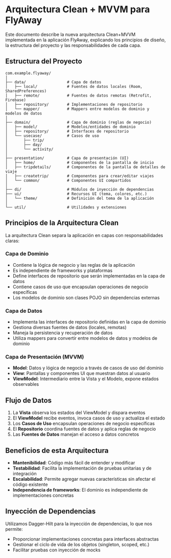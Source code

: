 # Arquitectura Clean + MVVM para FlyAway

Este documento describe la nueva arquitectura Clean+MVVM implementada en la aplicación FlyAway, explicando los principios de diseño, la estructura del proyecto y las responsabilidades de cada capa.

## Estructura del Proyecto

```
com.example.flyaway/
│
├── data/                  # Capa de datos
│   ├── local/             # Fuentes de datos locales (Room, SharedPreferences)
│   ├── remote/            # Fuentes de datos remotas (Retrofit, Firebase)
│   ├── repository/        # Implementaciones de repositorio
│   └── mapper/            # Mappers entre modelos de dominio y modelos de datos
│
├── domain/                # Capa de dominio (reglas de negocio)
│   ├── model/             # Modelos/entidades de dominio
│   ├── repository/        # Interfaces de repositorio
│   └── usecase/           # Casos de uso
│       ├── trip/
│       ├── day/
│       └── activity/
│
├── presentation/          # Capa de presentación (UI)
│   ├── home/              # Componentes de la pantalla de inicio
│   ├── tripdetails/       # Componentes de la pantalla de detalles de viaje
│   ├── createtrip/        # Componentes para crear/editar viajes
│   └── common/            # Componentes UI compartidos
│
├── di/                    # Módulos de inyección de dependencias
├── ui/                    # Recursos UI (tema, colores, etc.)
│   └── theme/             # Definición del tema de la aplicación
│
└── util/                  # Utilidades y extensiones
```

## Principios de la Arquitectura Clean

La arquitectura Clean separa la aplicación en capas con responsabilidades claras:

### Capa de Dominio

- Contiene la lógica de negocio y las reglas de la aplicación
- Es independiente de frameworks y plataformas
- Define interfaces de repositorio que serán implementadas en la capa de datos
- Contiene casos de uso que encapsulan operaciones de negocio específicas
- Los modelos de dominio son clases POJO sin dependencias externas

### Capa de Datos

- Implementa las interfaces de repositorio definidas en la capa de dominio
- Gestiona diversas fuentes de datos (locales, remotas)
- Maneja la persistencia y recuperación de datos
- Utiliza mappers para convertir entre modelos de datos y modelos de dominio

### Capa de Presentación (MVVM)

- **Model**: Datos y lógica de negocio a través de casos de uso del dominio
- **View**: Pantallas y componentes UI que muestran datos al usuario
- **ViewModel**: Intermediario entre la Vista y el Modelo, expone estados observables

## Flujo de Datos

1. La **Vista** observa los estados del ViewModel y dispara eventos
2. El **ViewModel** recibe eventos, invoca casos de uso y actualiza el estado
3. Los **Casos de Uso** encapsulan operaciones de negocio específicas
4. El **Repositorio** coordina fuentes de datos y aplica reglas de negocio
5. Las **Fuentes de Datos** manejan el acceso a datos concretos

## Beneficios de esta Arquitectura

- **Mantenibilidad**: Código más fácil de entender y modificar
- **Testabilidad**: Facilita la implementación de pruebas unitarias y de integración
- **Escalabilidad**: Permite agregar nuevas características sin afectar el código existente
- **Independencia de frameworks**: El dominio es independiente de implementaciones concretas

## Inyección de Dependencias

Utilizamos Dagger-Hilt para la inyección de dependencias, lo que nos permite:

- Proporcionar implementaciones concretas para interfaces abstractas
- Gestionar el ciclo de vida de los objetos (singleton, scoped, etc.)
- Facilitar pruebas con inyección de mocks 